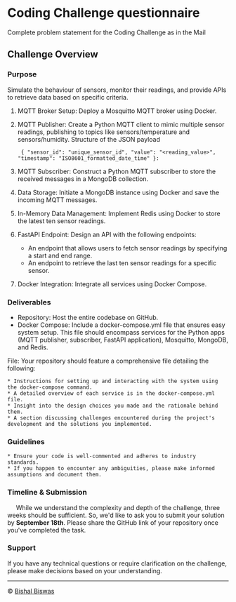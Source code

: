 # Coding Challenge questionnaire

Complete problem statement for the Coding Challenge as in the Mail

## Challenge Overview

### Purpose

Simulate the behaviour of sensors, monitor their readings, and provide APIs to retrieve data based on specific criteria.

1. MQTT Broker Setup: Deploy a Mosquitto MQTT broker using Docker.
2. MQTT Publisher: Create a Python MQTT client to mimic multiple sensor readings, publishing to topics like sensors/temperature and sensors/humidity.
    Structure of the JSON payload

        { "sensor_id": "unique_sensor_id", "value": "<reading_value>", "timestamp": "ISO8601_formatted_date_time" }:
3. MQTT Subscriber: Construct a Python MQTT subscriber to store the received messages in a MongoDB collection.
4. Data Storage: Initiate a MongoDB instance using Docker and save the incoming MQTT messages.
5. In-Memory Data Management: Implement Redis using Docker to store the latest ten sensor readings.
6. FastAPI Endpoint: Design an API with the following endpoints:
    * An endpoint that allows users to fetch sensor readings by specifying a start and end range.
    * An endpoint to retrieve the last ten sensor readings for a specific sensor.
7. Docker Integration: Integrate all services using Docker Compose.

### Deliverables

* Repository: Host the entire codebase on GitHub.
* Docker Compose: Include a docker-compose.yml file that ensures easy system setup. This file should encompass services for the Python apps (MQTT publisher, subscriber, FastAPI application), Mosquitto, MongoDB, and Redis.

File: Your repository should feature a comprehensive file detailing the following:

    * Instructions for setting up and interacting with the system using the docker-compose command.
    * A detailed overview of each service is in the docker-compose.yml file.
    * Insight into the design choices you made and the rationale behind them.
    * A section discussing challenges encountered during the project's development and the solutions you implemented.

### Guidelines

    * Ensure your code is well-commented and adheres to industry standards.
    * If you happen to encounter any ambiguities, please make informed assumptions and document them.

### Timeline & Submission

&nbsp;&nbsp;&nbsp;&nbsp; While we understand the complexity and depth of the challenge, three weeks should be sufficient. So, we'd like to ask you to submit your solution by <b>September 18th</b>. Please share the GitHub link of your repository once you've completed the task.

### Support

If you have any technical questions or require clarification on the challenge, please make decisions based on your understanding.

---
&copy; [Bishal Biswas](mailto:b.biswas_94587@ieee.org)
